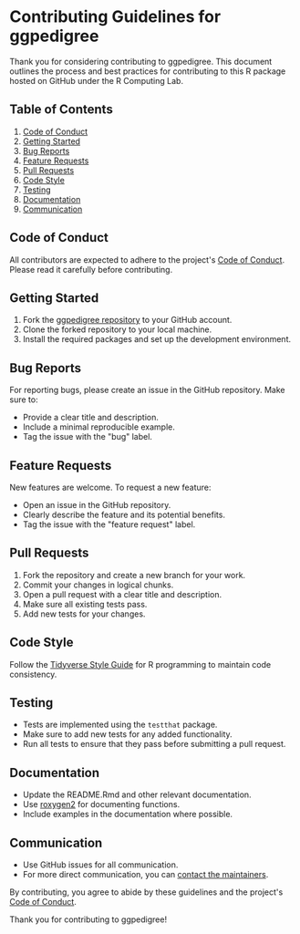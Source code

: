 # Contributing Guidelines for ggpedigree

Thank you for considering contributing to ggpedigree. This document outlines the process and best practices for contributing to this R package hosted on GitHub under the R Computing Lab.
## Table of Contents

1. [Code of Conduct](#code-of-conduct)
2. [Getting Started](#getting-started)
3. [Bug Reports](#bug-reports)
4. [Feature Requests](#feature-requests)
5. [Pull Requests](#pull-requests)
6. [Code Style](#code-style)
7. [Testing](#testing)
8. [Documentation](#documentation)
9. [Communication](#communication)

## Code of Conduct

All contributors are expected to adhere to the project's [Code of Conduct](https://github.com/R-Computing-Lab/ggpedigree/blob/main/CODE_OF_CONDUCT.md). Please read it carefully before contributing.

## Getting Started

1. Fork the [ggpedigree repository](https://github.com/R-Computing-Lab/ggpedigree) to your GitHub account.
2. Clone the forked repository to your local machine.
3. Install the required packages and set up the development environment.

## Bug Reports

For reporting bugs, please create an issue in the GitHub repository. Make sure to:

- Provide a clear title and description.
- Include a minimal reproducible example.
- Tag the issue with the "bug" label.

## Feature Requests

New features are welcome. To request a new feature:

- Open an issue in the GitHub repository.
- Clearly describe the feature and its potential benefits.
- Tag the issue with the "feature request" label.

## Pull Requests

1. Fork the repository and create a new branch for your work.
2. Commit your changes in logical chunks.
3. Open a pull request with a clear title and description.
4. Make sure all existing tests pass.
5. Add new tests for your changes.

## Code Style

Follow the [Tidyverse Style Guide](https://style.tidyverse.org/) for R programming to maintain code consistency.

## Testing

- Tests are implemented using the `testthat` package.
- Make sure to add new tests for any added functionality.
- Run all tests to ensure that they pass before submitting a pull request.

## Documentation

- Update the README.Rmd and other relevant documentation.
- Use [roxygen2](https://cran.r-project.org/web/packages/roxygen2/index.html) for documenting functions.
- Include examples in the documentation where possible.

## Communication

- Use GitHub issues for all communication.
- For more direct communication, you can [contact the maintainers](mailto:garrissm@wfu.edu).

By contributing, you agree to abide by these guidelines and the project's [Code of Conduct](https://github.com/R-Computing-Lab/ggpedigree/blob/main/CODE_OF_CONDUCT.md).

Thank you for contributing to ggpedigree!
